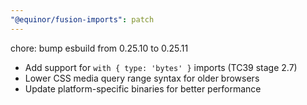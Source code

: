 ```yaml
---
"@equinor/fusion-imports": patch
---
```


chore: bump esbuild from 0.25.10 to 0.25.11

- Add support for `with { type: 'bytes' }` imports (TC39 stage 2.7)
- Lower CSS media query range syntax for older browsers
- Update platform-specific binaries for better performance
